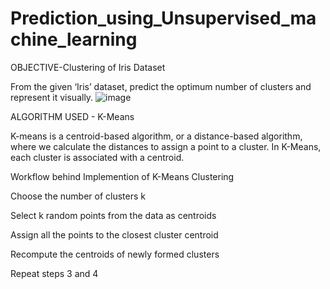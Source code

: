 # Prediction_using_Unsupervised_machine_learning

OBJECTIVE-Clustering of Iris Dataset

From the given ‘Iris’ dataset, predict the optimum number of clusters and represent it visually.
![image](https://user-images.githubusercontent.com/87874194/173137016-4d1faa4c-3ad1-4193-b18b-fc21e83c4882.png)


ALGORITHM USED - K-Means

K-means is a centroid-based algorithm, or a distance-based algorithm, where we calculate the distances to assign a point to a cluster. In K-Means, each cluster is associated with a centroid.

Workflow behind Implemention of K-Means Clustering

Choose the number of clusters k

Select k random points from the data as centroids

Assign all the points to the closest cluster centroid

Recompute the centroids of newly formed clusters

Repeat steps 3 and 4
